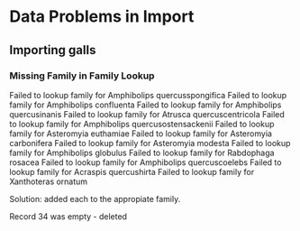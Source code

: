 # Data Problems in Import

## Importing galls
### Missing Family in Family Lookup
Failed to lookup family for Amphibolips quercusspongifica
Failed to lookup family for Amphibolips confluenta
Failed to lookup family for Amphibolips quercusinanis
Failed to lookup family for Atrusca quercuscentricola
Failed to lookup family for Amphibolips quercusostensackenii
Failed to lookup family for Asteromyia euthamiae
Failed to lookup family for Asteromyia carbonifera
Failed to lookup family for Asteromyia modesta
Failed to lookup family for Amphibolips globulus
Failed to lookup family for Rabdophaga rosacea
Failed to lookup family for Amphibolips quercuscoelebs
Failed to lookup family for Acraspis quercushirta
Failed to lookup family for Xanthoteras ornatum

Solution: added each to the appropiate family.

Record 34 was empty - deleted

